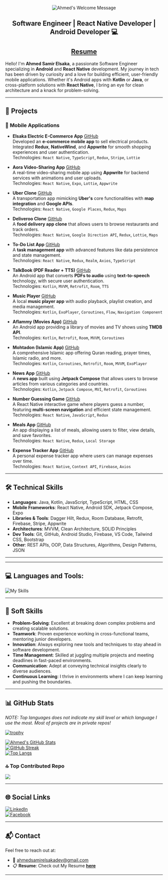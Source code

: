 <p align="center">
	<img alt="Ahmed's Welcome Message"
			 src="https://readme-typing-svg.herokuapp.com/?font=Fira+Code&pause=1000&color=F7E911&width=500&lines=Hi+there!+I%27m+Ahmed+Samir+Elsaka...;Software+Engineer+%7C+Android+Developer+%7C+React+Native+Developer;">
</p>

<h2 align="center">Software Engineer | React Native Developer | Android Developer 💻</h2>
<h2 align="center"><a href="https://drive.google.com/file/d/1GniRr0zsu7kh74iArAoFF359d0KeHxMP/view">Resume</a></h1>


Hello! I'm **Ahmed Samir Elsaka**, a passionate Software Engineer specializing in **Android** and **React Native** development. My journey in tech has been driven by curiosity and a love for building efficient, user-friendly mobile applications. Whether it's Android apps with **Kotlin** or **Java**, or cross-platform solutions with **React Native**, I bring an eye for clean architecture and a knack for problem-solving.

---

## 🚀 **Projects**  
### 📱 **Mobile Applications**  
- **Elsaka Electric E-Commerce App** [GitHub](https://github.com/AhmedSamirElsaka/Elsaka-Electric-React-Native)  
  Developed an **e-commerce mobile app** to sell electrical products. Integrated **Redux**, **NativeWind**, and **Appwrite** for smooth shopping experiences and user authentication.  
  Technologies: `React Native`, `TypeScript`, `Redux`, `Stripe`, `Lottie`

- **Aora Video-Sharing App** [GitHub](https://github.com/AhmedSamirElsaka/Aora-React-Native)  
  A real-time video-sharing mobile app using **Appwrite** for backend services with animations and user uploads.  
  Technologies: `React Native`, `Expo`, `Lottie`, `Appwrite`

- **Uber Clone** [GitHub](https://github.com/AhmedSamirElsaka/Uber-Clone-React-Native)  
  A transportation app mimicking **Uber's** core functionalities with **map integration** and **Google APIs**.  
  Technologies: `React Native`, `Google Places`, `Redux`, `Maps`

- **Deliveroo Clone** [GitHub](https://github.com/AhmedSamirElsaka/Deliveroo-Clone)  
  A **food delivery app clone** that allows users to browse restaurants and track orders.  
  Technologies: `React Native`, `Google Direction API`, `Redux`, `Lottie`, `Maps`

- **To-Do List App** [GitHub](https://github.com/AhmedSamirElsaka/Todo-List-Project-React-Native)  
  A **task management app** with advanced features like data persistence and state management.  
  Technologies: `React Native`, `Redux`, `Realm`, `Axios`, `TypeScript`

- **TalkBook (PDF Reader + TTS)** [GitHub](https://github.com/AhmedSamirElsaka/TalkBook)  
  An Android app that converts **PDFs to audio** using **text-to-speech** technology, with secure user authentication.  
  Technologies: `Kotlin`, `MVVM`, `Retrofit`, `Room`, `TTS`

- **Music Player** [GitHub](https://github.com/AhmedSamirElsaka/Music-Player)  
  A local **music player app** with audio playback, playlist creation, and media management.  
  Technologies: `Kotlin`, `ExoPlayer`, `Coroutines`, `Flow`, `Navigation Component`

- **Aflammy (Movies App)** [GitHub](https://github.com/AhmedSamirElsaka/AflammyApp)  
  An Android app providing a library of movies and TV shows using **TMDB API**.  
  Technologies: `Kotlin`, `Retrofit`, `Room`, `MVVM`, `Coroutines`

- **Mohtadon (Islamic App)** [GitHub](https://github.com/mohtadon-team/mohtadon)  
  A comprehensive Islamic app offering Quran reading, prayer times, Islamic radio, and more.  
  Technologies: `Kotlin`, `Coroutines`, `Retrofit`, `Room`, `MVVM`, `ExoPlayer`

- **News App** [GitHub](https://github.com/AhmedSamirElsaka/News-App-MVI-Android)  
  A **news app** built using **Jetpack Compose** that allows users to browse articles from various categories and countries.  
  Technologies: `Kotlin`, `Jetpack Compose`, `MVI`, `Retrofit`, `Coroutines`

- **Number Guessing Game** [GitHub](https://github.com/AhmedSamirElsaka/React-Native-simple-game)  
  A React Native interactive game where players guess a number, featuring **multi-screen navigation** and efficient state management.  
  Technologies: `React Native`, `JavaScript`, `Redux`

- **Meals App** [GitHub](https://github.com/AhmedSamirElsaka/Meals-App-Using-Redux)  
  An app displaying a list of meals, allowing users to filter, view details, and save favorites.  
  Technologies: `React Native`, `Redux`, `Local Storage`

- **Expense Tracker App** [GitHub](https://github.com/AhmedSamirElsaka/Expenses-App-Using-Firebase)  
  A personal expense tracker app where users can manage expenses over time.  
  Technologies: `React Native`, `Context API`, `Firebase`, `Axios`


---

## 🛠️ **Technical Skills**
- **Languages**: Java, Kotlin, JavaScript, TypeScript, HTML, CSS  
- **Mobile Frameworks**: React Native, Android SDK, Jetpack Compose, Expo  
- **Libraries & Tools**: Dagger Hilt, Redux, Room Database, Retrofit, Firebase, Stripe, Appwrite  
- **Architectures**: MVVM, Clean Architecture, SOLID Principles  
- **Dev Tools**: Git, GitHub, Android Studio, Firebase, VS Code, Tailwind CSS, Bootstrap 
- **Other**: REST APIs, OOP, Data Structures, Algorithms, Design Patterns, JSON

---

---

## 💻 Languages and Tools:
![My Skills](https://skillicons.dev/icons?i=js,html,css,androidstudio,appwrite,cpp,clion,discord,eclipse,figma,firebase,git,github,java,jest,kotlin,notion,postman,pycharm,redux,regex,sqlite,tailwind,ts,vscode,bootstrap,PHP,wordpress)

---

## 🧠 **Soft Skills**
- **Problem-Solving**: Excellent at breaking down complex problems and creating scalable solutions.  
- **Teamwork**: Proven experience working in cross-functional teams, mentoring junior developers.  
- **Innovation**: Always exploring new tools and techniques to stay ahead in software development.  
- **Time Management**: Skilled at juggling multiple projects and meeting deadlines in fast-paced environments.  
- **Communication**: Adept at conveying technical insights clearly to diverse audiences.  
- **Continuous Learning**: I thrive in environments where I can keep learning and pushing the boundaries.

---

## 📊 **GitHub Stats**

*NOTE: Top languages does not indicate my skill level or which language I use the most. Most of projects are in private repos!*

[![trophy](https://github-profile-trophy.vercel.app/?username=AhmedSamirElsaka&theme=onedark)](https://github.com/ryo-ma/github-profile-trophy)

[![Ahmed's GitHub Stats](https://github-readme-stats.vercel.app/api?username=AhmedSamirElsaka&theme=dark&show_icons=true)](https://github.com/AhmedSamirElsaka)  
[![GitHub Streak](https://github-readme-streak-stats.herokuapp.com?user=AhmedSamirElsaka&theme=dark)](https://github.com/AhmedSamirElsaka)  
[![Top Langs](https://github-readme-stats.vercel.app/api/top-langs/?username=AhmedSamirElsaka&layout=compact&theme=dark)](https://github.com/AhmedSamirElsaka)

### 🔝 Top Contributed Repo
![](https://github-contributor-stats.vercel.app/api?username=AhmedSamirElsaka&limit=5&theme=dark&combine_all_yearly_contributions=true)

---

## 🌐 **Social Links**
[![LinkedIn](https://img.shields.io/badge/LinkedIn-0077B5?style=for-the-badge&logo=linkedin&logoColor=white)](https://www.linkedin.com/in/ahmedsamirelsaka)  
[![Facebook](https://img.shields.io/badge/Facebook-1877F2?style=for-the-badge&logo=facebook&logoColor=white)](https://www.facebook.com/devahmedsamir)

---

## 📬 **Contact**
Feel free to reach out at:  
- 📧 [ahmedsamirelsakadev@gmail.com](mailto:ahmedsamirelsakadev@gmail.com)  
- 📋 **Resume**: Check out My Resume [**here**](https://drive.google.com/file/d/1GniRr0zsu7kh74iArAoFF359d0KeHxMP/view)  

---

